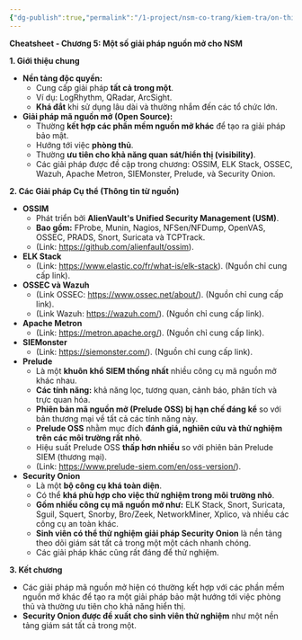 ```yaml
---
{"dg-publish":true,"permalink":"/1-project/nsm-co-trang/kiem-tra/on-thi/04-cheatsheet-chuong-5/","created":"2025-06-06T15:26:31.435+07:00"}
---
```




**Cheatsheet - Chương 5: Một số giải pháp nguồn mở cho NSM**

**1. Giới thiệu chung**

- **Nền tảng độc quyền:**
    - Cung cấp giải pháp **tất cả trong một**.
    - Ví dụ: LogRhythm, QRadar, ArcSight.
    - **Khá đắt** khi sử dụng lâu dài và thường nhắm đến các tổ chức lớn.
- **Giải pháp mã nguồn mở (Open Source):**
    - Thường **kết hợp các phần mềm nguồn mở khác** để tạo ra giải pháp bảo mật.
    - Hướng tới việc **phòng thủ**.
    - Thường **ưu tiên cho khả năng quan sát/hiển thị (visibility)**.
    - Các giải pháp được đề cập trong chương: OSSIM, ELK Stack, OSSEC, Wazuh, Apache Metron, SIEMonster, Prelude, và Security Onion.

**2. Các Giải pháp Cụ thể (Thông tin từ nguồn)**

- **OSSIM**
    - Phát triển bởi **AlienVault's Unified Security Management (USM)**.
    - **Bao gồm:** FProbe, Munin, Nagios, NFSen/NFDump, OpenVAS, OSSEC, PRADS, Snort, Suricata và TCPTrack.
    - (Link: https://github.com/alienfault/ossim).
- **ELK Stack**
    - (Link: https://www.elastic.co/fr/what-is/elk-stack). (Nguồn chỉ cung cấp link).
- **OSSEC và Wazuh**
    - (Link OSSEC: https://www.ossec.net/about/). (Nguồn chỉ cung cấp link).
    - (Link Wazuh: https://wazuh.com/). (Nguồn chỉ cung cấp link).
- **Apache Metron**
    - (Link: https://metron.apache.org/). (Nguồn chỉ cung cấp link).
- **SIEMonster**
    - (Link: https://siemonster.com/). (Nguồn chỉ cung cấp link).
- **Prelude**
    - Là một **khuôn khổ SIEM thống nhất** nhiều công cụ mã nguồn mở khác nhau.
    - **Các tính năng:** khả năng lọc, tương quan, cảnh báo, phân tích và trực quan hóa.
    - **Phiên bản mã nguồn mở (Prelude OSS) bị hạn chế đáng kể** so với bản thương mại về tất cả các tính năng này.
    - **Prelude OSS** nhằm mục đích **đánh giá, nghiên cứu và thử nghiệm trên các môi trường rất nhỏ**.
    - Hiệu suất Prelude OSS **thấp hơn nhiều** so với phiên bản Prelude SIEM (thương mại).
    - (Link: https://www.prelude-siem.com/en/oss-version/).
- **Security Onion**
    - Là một **bộ công cụ khá toàn diện**.
    - Có thể **khá phù hợp cho việc thử nghiệm trong môi trường nhỏ**.
    - **Gồm nhiều công cụ mã nguồn mở như:** ELK Stack, Snort, Suricata, Sguil, Squert, Snorby, Bro/Zeek, NetworkMiner, Xplico, và nhiều các công cụ an toàn khác.
    - **Sinh viên có thể thử nghiệm giải pháp Security Onion** là nền tảng theo dõi giám sát tất cả trong một một cách nhanh chóng.
    - Các giải pháp khác cũng rất đáng để thử nghiệm.

**3. Kết chương**

- Các giải pháp mã nguồn mở hiện có thường kết hợp với các phần mềm nguồn mở khác để tạo ra một giải pháp bảo mật hướng tới việc phòng thủ và thường ưu tiên cho khả năng hiển thị.
- **Security Onion được đề xuất cho sinh viên thử nghiệm** như một nền tảng giám sát tất cả trong một.
